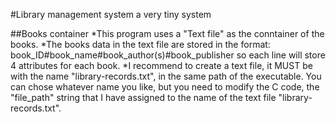 #Library management system
a very tiny system

##Books container
*This program uses a "Text file" as the conntainer of the books.
*The books data in the text file are stored in the format:
          book_ID#book_name#book_author(s)#book_publisher
  so each line will store 4 attributes for each book.
*I recommend to create a text file, it MUST be with the name "library-records.txt", in 
  the same path of the executable.
  You can chose whatever name you like, but you need to modify the C code, the "file_path"
  string that I have assigned to the name of the text file "library-records.txt".
